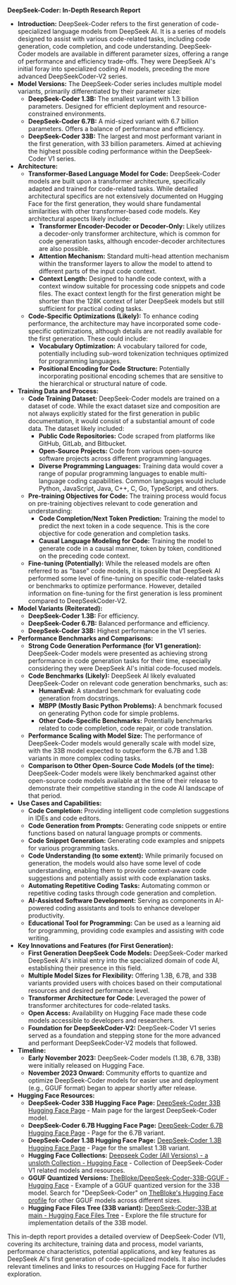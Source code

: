 
**DeepSeek-Coder: In-Depth Research Report**

* **Introduction:** DeepSeek-Coder refers to the first generation of code-specialized language models from DeepSeek AI. It is a series of models designed to assist with various code-related tasks, including code generation, code completion, and code understanding. DeepSeek-Coder models are available in different parameter sizes, offering a range of performance and efficiency trade-offs. They were DeepSeek AI's initial foray into specialized coding AI models, preceding the more advanced DeepSeekCoder-V2 series.  
* **Model Versions:** The DeepSeek-Coder series includes multiple model variants, primarily differentiated by their parameter size:  
  * **DeepSeek-Coder 1.3B:** The smallest variant with 1.3 billion parameters. Designed for efficient deployment and resource-constrained environments.  
  * **DeepSeek-Coder 6.7B:** A mid-sized variant with 6.7 billion parameters. Offers a balance of performance and efficiency.  
  * **DeepSeek-Coder 33B:** The largest and most performant variant in the first generation, with 33 billion parameters. Aimed at achieving the highest possible coding performance within the DeepSeek-Coder V1 series.  
* **Architecture:**  
  * **Transformer-Based Language Model for Code:** DeepSeek-Coder models are built upon a transformer architecture, specifically adapted and trained for code-related tasks. While detailed architectural specifics are not extensively documented on Hugging Face for the first generation, they would share fundamental similarities with other transformer-based code models. Key architectural aspects likely include:  
    * **Transformer Encoder-Decoder or Decoder-Only:** Likely utilizes a decoder-only transformer architecture, which is common for code generation tasks, although encoder-decoder architectures are also possible.  
    * **Attention Mechanism:** Standard multi-head attention mechanism within the transformer layers to allow the model to attend to different parts of the input code context.  
    * **Context Length:** Designed to handle code context, with a context window suitable for processing code snippets and code files. The exact context length for the first generation might be shorter than the 128K context of later DeepSeek models but still sufficient for practical coding tasks.  
  * **Code-Specific Optimizations (Likely):** To enhance coding performance, the architecture may have incorporated some code-specific optimizations, although details are not readily available for the first generation. These could include:  
    * **Vocabulary Optimization:** A vocabulary tailored for code, potentially including sub-word tokenization techniques optimized for programming languages.  
    * **Positional Encoding for Code Structure:** Potentially incorporating positional encoding schemes that are sensitive to the hierarchical or structural nature of code.  
* **Training Data and Process:**  
  * **Code Training Dataset:** DeepSeek-Coder models are trained on a dataset of code. While the exact dataset size and composition are not always explicitly stated for the first generation in public documentation, it would consist of a substantial amount of code data. The dataset likely included:  
    * **Public Code Repositories:** Code scraped from platforms like GitHub, GitLab, and Bitbucket.  
    * **Open-Source Projects:** Code from various open-source software projects across different programming languages.  
    * **Diverse Programming Languages:** Training data would cover a range of popular programming languages to enable multi-language coding capabilities. Common languages would include Python, JavaScript, Java, C++, C, Go, TypeScript, and others.  
  * **Pre-training Objectives for Code:** The training process would focus on pre-training objectives relevant to code generation and understanding:  
    * **Code Completion/Next Token Prediction:** Training the model to predict the next token in a code sequence. This is the core objective for code generation and completion tasks.  
    * **Causal Language Modeling for Code:** Training the model to generate code in a causal manner, token by token, conditioned on the preceding code context.  
  * **Fine-tuning (Potentially):** While the released models are often referred to as "base" code models, it is possible that DeepSeek AI performed some level of fine-tuning on specific code-related tasks or benchmarks to optimize performance. However, detailed information on fine-tuning for the first generation is less prominent compared to DeepSeekCoder-V2.  
* **Model Variants (Reiterated):**  
  * **DeepSeek-Coder 1.3B:** For efficiency.  
  * **DeepSeek-Coder 6.7B:** Balanced performance and efficiency.  
  * **DeepSeek-Coder 33B:** Highest performance in the V1 series.  
* **Performance Benchmarks and Comparisons:**  
  * **Strong Code Generation Performance (for V1 generation):** DeepSeek-Coder models were presented as achieving strong performance in code generation tasks for their time, especially considering they were DeepSeek AI's initial code-focused models.  
  * **Code Benchmarks (Likely):** DeepSeek AI likely evaluated DeepSeek-Coder on relevant code generation benchmarks, such as:  
    * **HumanEval:** A standard benchmark for evaluating code generation from docstrings.  
    * **MBPP (Mostly Basic Python Problems):** A benchmark focused on generating Python code for simple problems.  
    * **Other Code-Specific Benchmarks:** Potentially benchmarks related to code completion, code repair, or code translation.  
  * **Performance Scaling with Model Size:** The performance of DeepSeek-Coder models would generally scale with model size, with the 33B model expected to outperform the 6.7B and 1.3B variants in more complex coding tasks.  
  * **Comparison to Other Open-Source Code Models (of the time):** DeepSeek-Coder models were likely benchmarked against other open-source code models available at the time of their release to demonstrate their competitive standing in the code AI landscape of that period.  
* **Use Cases and Capabilities:**  
  * **Code Completion:** Providing intelligent code completion suggestions in IDEs and code editors.  
  * **Code Generation from Prompts:** Generating code snippets or entire functions based on natural language prompts or comments.  
  * **Code Snippet Generation:** Generating code examples and snippets for various programming tasks.  
  * **Code Understanding (to some extent):** While primarily focused on generation, the models would also have some level of code understanding, enabling them to provide context-aware code suggestions and potentially assist with code explanation tasks.  
  * **Automating Repetitive Coding Tasks:** Automating common or repetitive coding tasks through code generation and completion.  
  * **AI-Assisted Software Development:** Serving as components in AI-powered coding assistants and tools to enhance developer productivity.  
  * **Educational Tool for Programming:** Can be used as a learning aid for programming, providing code examples and assisting with code writing.  
* **Key Innovations and Features (for First Generation):**  
  * **First Generation DeepSeek Code Models:** DeepSeek-Coder marked DeepSeek AI's initial entry into the specialized domain of code AI, establishing their presence in this field.  
  * **Multiple Model Sizes for Flexibility:** Offering 1.3B, 6.7B, and 33B variants provided users with choices based on their computational resources and desired performance level.  
  * **Transformer Architecture for Code:** Leveraged the power of transformer architectures for code-related tasks.  
  * **Open Access:** Availability on Hugging Face made these code models accessible to developers and researchers.  
  * **Foundation for DeepSeekCoder-V2:** DeepSeek-Coder V1 series served as a foundation and stepping stone for the more advanced and performant DeepSeekCoder-V2 models that followed.  
* **Timeline:**  
  * **Early November 2023:** DeepSeek-Coder models (1.3B, 6.7B, 33B) were initially released on Hugging Face.  
  * **November 2023 Onward:** Community efforts to quantize and optimize DeepSeek-Coder models for easier use and deployment (e.g., GGUF format) began to appear shortly after release.  
* **Hugging Face Resources:**  
  * **DeepSeek-Coder 33B Hugging Face Page:** [DeepSeek-Coder 33B Hugging Face Page](https://www.google.com/search?q=https://www.google.com/search?q%3Dhttps://huggingface.co/deepseek-ai/deepseek-coder-33b) \- Main page for the largest DeepSeek-Coder model.  
  * **DeepSeek-Coder 6.7B Hugging Face Page:** [DeepSeek-Coder 6.7B Hugging Face Page](https://www.google.com/search?q=https://www.google.com/search?q%3Dhttps://huggingface.co/deepseek-ai/deepseek-coder-6.7b) \- Page for the 6.7B variant.  
  * **DeepSeek-Coder 1.3B Hugging Face Page:** [DeepSeek-Coder 1.3B Hugging Face Page](https://www.google.com/search?q=https://www.google.com/search?q%3Dhttps://huggingface.co/deepseek-ai/deepseek-coder-1.3b) \- Page for the smallest 1.3B variant.  
  * **Hugging Face Collections:** [Deepseek Coder (All Versions) \- a unsloth Collection \- Hugging Face](https://www.google.com/search?q=https://www.google.com/search?q%3Dhttps://huggingface.co/collections/unsloth/deepseek-coder-all-versions-655964d65c9c5a15b7928958) \- Collection of DeepSeek-Coder V1 related models and resources.  
  * **GGUF Quantized Versions:** [TheBloke/DeepSeek-Coder-33B-GGUF \- Hugging Face](https://www.google.com/search?q=https://www.google.com/search?q%3Dhttps://huggingface.co/TheBloke/DeepSeek-Coder-33B-GGUF) \- Example of a GGUF quantized version for the 33B model. Search for "DeepSeek-Coder" on [TheBloke's Hugging Face profile](https://www.google.com/url?sa=E&source=gmail&q=https://www.google.com/url?sa%3DE%26source%3Dgmail%26q%3Dhttps://huggingface.co/TheBloke) for other GGUF models across different sizes.  
  * **Hugging Face Files Tree (33B variant):** [DeepSeek-Coder-33B at main \- Hugging Face Files Tree](https://www.google.com/search?q=https://www.google.com/search?q%3Dhttps://huggingface.co/deepseek-ai/deepseek-coder-33b/tree/main) \- Explore the file structure for implementation details of the 33B model.

This in-depth report provides a detailed overview of DeepSeek-Coder (V1), covering its architecture, training data and process, model variants, performance characteristics, potential applications, and key features as DeepSeek AI's first generation of code-specialized models. It also includes relevant timelines and links to resources on Hugging Face for further exploration.

